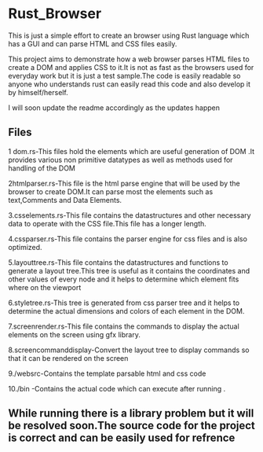 # Rust_Browser
This is just a simple effort to create an browser using Rust language which has a GUI and can parse HTML and CSS files easily. 

This project aims to demonstrate how a web browser parses HTML files to create a DOM and applies CSS to it.It is not as fast as the browsers used for everyday work but it is just a test sample.The code is easily readable so anyone who understands rust can easily read this code and also develop it by himself/herself.

I will soon update the readme accordingly as the updates happen

## Files
1 dom.rs-This files hold the elements which are useful generation of DOM .It provides various non primitive datatypes as well as methods used for handling of the DOM

2htmlparser.rs-This file is the html parse engine that will be used by the browser to create DOM.It can parse most the elements such as text,Comments and Data Elements.

3.csselements.rs-This file contains the datastructures and other necessary data to operate with the CSS file.This file has a longer length.

4.cssparser.rs-This file contains the parser engine for css files and is also optimized.

5.layouttree.rs-This file contains the datastructures and functions to generate a layout tree.This tree is useful as it contains the coordinates and other values of every node and it helps to determine which element fits where on the viewport

6.styletree.rs-This tree is generated from css parser tree and it helps to determine the actual dimensions and colors of each element in the DOM.

7.screenrender.rs-This file contains the commands to display the actual elements on the screen using gfx library.

8.screencommanddisplay-Convert the layout tree to display commands so that it can be rendered on the screen

9./websrc-Contains the template parsable html and css code

10./bin -Contains the actual code which can execute after running .

## While running there is a library problem but it will be resolved soon.The source code for the project is correct and can be easily used for refrence 


